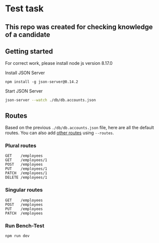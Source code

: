 # Test task

## This repo was created for checking knowledge of a candidate

## Getting started

For correct work, please install node js version 8.17.0

Install JSON Server

```
npm install -g json-server@0.14.2
```

Start JSON Server

```bash
json-server --watch ./db/db.accounts.json
```
## Routes

Based on the previous `./db/db.accounts.json` file, here are all the default routes. You can also add [other routes](#add-custom-routes) using `--routes`.

### Plural routes

```
GET    /employees
GET    /employees/1
POST   /employees
PUT    /employees/1
PATCH  /employees/1
DELETE /employees/1
```

### Singular routes

```
GET    /employees
POST   /employees
PUT    /employees
PATCH  /employees
```

### Run Bench-Test

```
npm run dev
```
